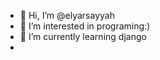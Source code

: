 - 👋 Hi, I’m @elyarsayyah
- 👀 I’m interested in programing:)                   
- 🌱 I’m currently learning django
- <!---![68747470733a2f2f692e70696e696d672e636f6d2f6f726967696e616c732f65342f32362f37302f65343236373032656466383734623138316163656431653266613563366364652e676966](https://user-images.githubusercontent.com/50198273/180246927-422a3f1c-3ae3-4229-a053-bb6da9d76d47.gif)

elyarsayyah/elyarsayyah is a ✨ special ✨ repository because its `README.md` (this file) appears on your GitHub profile.
You can click the Preview link to take a look at your changes.
--->

